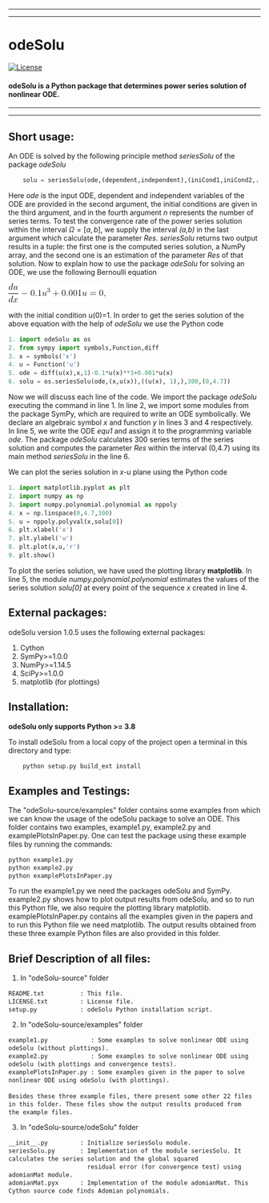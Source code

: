 --------------------------------------------
---------------------------------------------
# odeSolu                                                                                                  
[![License](https://img.shields.io/badge/License-MIT-yellow.svg)](https://opensource.org/licenses/MIT)
#### odeSolu is a Python package that determines power series solution of nonlinear ODE.  #
--------------
---------------

## Short usage:
An ODE is solved by the following principle method *seriesSolu* of the package *odeSolu*
```python
	solu = seriesSolu(ode,(dependent,independent),(iniCond1,iniCond2,....),n, (a,b))
```
Here *ode* is the input ODE, dependent and independent variables of the ODE are provided in the second argument, the initial conditions are given in the third argument, and in the fourth argument *n* represents the number of series terms. 
To test the convergence rate of the power series solution within the interval $\Omega=[a,b]$, we supply  the interval *(a,b)* in the last argument which calculate the parameter *Res*. *seriesSolu* returns two output results in a tuple: the first one is the computed series solution, a NumPy array, and the second one is an estimation of the parameter *Res* of that solution. 
Now to explain how to use the package *odeSolu* for solving an ODE, we use the following Bernoulli equation

![](Eqn.png)

with the initial condition u(0)=1. 
In order to get the series solution of the above equation with the help of *odeSolu* we use the Python code 
```python
1. import odeSolu as os
2. from sympy import symbols,Function,diff
3. x = symbols('x')
4. u = Function('u')
5. ode = diff(u(x),x,1)-0.1*u(x)**3+0.001*u(x)
6. solu = os.seriesSolu(ode,(x,u(x)),((u(x), 1),),300,(0,4.7))	
```
Now we will discuss each line of the code. We import the package *odeSolu* executing the command in line 1. In line 2, we import some modules from the package SymPy, which are required to write an ODE symbolically. We declare an algebraic symbol *x* and function *y* in lines 3 and 4 respectively. In line 5, we write the ODE *equ1* and assign it to the programming variable *ode*.
The package *odeSolu* calculates 300 series terms of the series solution and computes the parameter *Res* within the interval (0,4.7) using its main method *seriesSolu* in the line 6. 

We can plot the series solution in *x-u* plane using the Python code	
```python
1. import matplotlib.pyplot as plt
2. import numpy as np
3. import numpy.polynomial.polynomial as nppoly
4. x = np.linspace(0,4.7,300)
5. u = nppoly.polyval(x,solu[0])
6. plt.xlabel('x')
7. plt.ylabel('u')		
8. plt.plot(x,u,'r')
9. plt.show()
```
To plot the series solution, we have used the plotting library **matplotlib**. In line 5, the module *numpy.polynomial.polynomial* estimates the values of the series solution *solu[0]* at every point of the sequence *x* created in line 4.

 
## External packages: 
odeSolu version 1.0.5 uses the following external packages:

 1. Cython
 2. SymPy>=1.0.0
 3. NumPy>=1.14.5
 4. SciPy>=1.0.0
 5. matplotlib (for plottings)
## Installation:

 **odeSolu only supports Python >= 3.8**

To install odeSolu from a local copy of the project open a terminal
in this directory and type: 
```python
	python setup.py build_ext install

```
## Examples and Testings:
The "odeSolu-source/examples" folder contains some examples from which we can know the usage of the odeSolu package to solve an ODE. This folder contains two examples, example1.py, example2.py and examplePlotsInPaper.py. One can test the package using these example files by running the commands:

	python example1.py
	python example2.py
    python examplePlotsInPaper.py

To run the example1.py we need the packages odeSolu and SymPy. example2.py shows how to plot output results from odeSolu, 
    and so to run this Python file, we also require the plotting library matplotlib. examplePlotsInPaper.py contains all the examples given in the papers and to run this Python file we need matplotlib. The output results obtained from these three example Python files are also provided in this folder.


## Brief Description of all files:

   1. In "odeSolu-source" folder

    README.txt          : This file.
    LICENSE.txt         : License file.
    setup.py            : odeSolu Python installation script.

   2. In "odeSolu-source/examples" folder

    example1.py            : Some examples to solve nonlinear ODE using odeSolu (without plottings).
    example2.py            : Some examples to solve nonlinear ODE using odeSolu (with plottings and convergence tests).
    examplePlotsInPaper.py : Some examples given in the paper to solve nonlinear ODE using odeSolu (with plottings).

    Besides these three example files, there present some other 22 files in this folder. These files show the output results produced from
    the example files.
    
   3. In "odeSolu-source/odeSolu" folder

    __init__.py         : Initialize seriesSolu module. 
    seriesSolu.py       : Implementation of the module seriesSolu. It calculates the series solution and the global squared 
                          residual error (for convergence test) using adomianMat module.
    adomianMat.pyx      : Implementation of the module adomianMat. This Cython source code finds Adomian polynomials.

